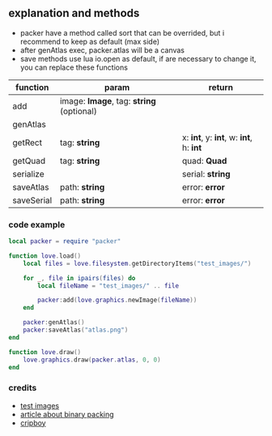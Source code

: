 ## explanation and methods
- packer have a method called sort that can be overrided, but i recommend to keep as default (max side)
- after genAtlas exec, packer.atlas will be a canvas
- save methods use lua io.open as default, if are necessary to change it, you can replace these functions

| function | param | return | 
|--|--|--|
| add | image: **Image**, tag: **string** (optional) | 
| genAtlas |  |  |
| getRect | tag: **string** | x: **int**, y: **int**, w: **int**, h: **int** |
| getQuad | tag: **string** | quad: **Quad** |
| serialize |  | serial: **string** |
| saveAtlas | path: **string** | error: **error** |
| saveSerial | path: **string** | error: **error** |

### code example
```lua
local packer = require "packer"

function love.load()
	local files = love.filesystem.getDirectoryItems("test_images/")

	for _, file in ipairs(files) do
		local fileName = "test_images/" .. file

		packer:add(love.graphics.newImage(fileName))
	end

	packer:genAtlas()
	packer:saveAtlas("atlas.png")
end

function love.draw()
	love.graphics.draw(packer.atlas, 0, 0)
end
```

### credits
- [test images](https://pipoya.itch.io/pipoya-free-rpg-character-sprites-nekonin)
- [article about binary packing](https://codeincomplete.com/articles/bin-packing/)
- [cripboy](https://github.com/cripboy)
